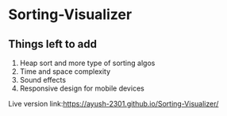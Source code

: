 # Sorting-Visualizer
## Things left to add
1. Heap sort and more type of sorting algos
2. Time and space complexity
3. Sound effects
4. Responsive design for mobile devices

Live version link:https://ayush-2301.github.io/Sorting-Visualizer/
